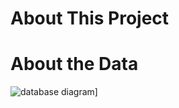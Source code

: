 # About This Project


# About the Data 

![database diagram](https://user-images.githubusercontent.com/67765220/127384335-a1d6b005-3515-48ea-9662-134ea73568d7.png)]
